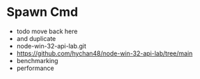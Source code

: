 # Spawn Cmd
* todo move back here
* and duplicate
* node-win-32-api-lab.git
* https://github.com/hychan48/node-win-32-api-lab/tree/main
* benchmarking
* performance